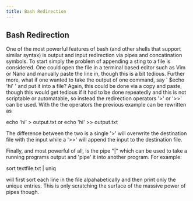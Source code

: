 ```yaml
---
title: Bash Redirection
---
```


## Bash Redirection
One of the most powerful features of bash (and other shells that support similar syntax) is output and input redirection via pipes and concatination symbols. To start simply the problem of appending a sting to a file is considered. One could open the file in a terminal based editor such as Vim or Nano and manually paste the line in, though this is a bit tedious. Further more, what if one wanted to take the output of one command, say ' $echo 'hi' ' and put it into a file? Again, this could be done via a copy and paste, though this would get tedious if it had to be done repeatedly and this is not scriptable or automatable, so instead the redirection operators '>' or '>>' can be used. With the the operators the previous example can be rewritten as

echo 'hi' > output.txt
or
echo 'hi' >> output.txt

The difference between the two is a single '>' will overwrite the destination file with the input while a '>>' will append the input to the destination file. 

Finally, and most powerful of all, is the pipe "|" which can be used to take a running programs output and 'pipe' it into another program. For example:

sort textfile.txt | uniq

will first sort each line in the file alpahabetically and then print only the unique entries. This is only scratching the surface of the massive power of pipes though.
